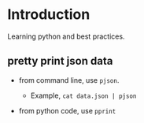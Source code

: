 # Introduction

Learning python and best practices.

## pretty print json data

- from command line, use `pjson`.
  - Example, `cat data.json | pjson`

- from python code, use `pprint`